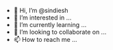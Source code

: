 - 👋 Hi, I’m @sindiesh
- 👀 I’m interested in ...
- 🌱 I’m currently learning ...
- 💞️ I’m looking to collaborate on ...
- 📫 How to reach me ...

<!---
sindiesh/sindiesh is a ✨ special ✨ repository because its `README.md` (this file) appears on your GitHub profile.
You can click the Preview link to take a look at your changes.
--->
